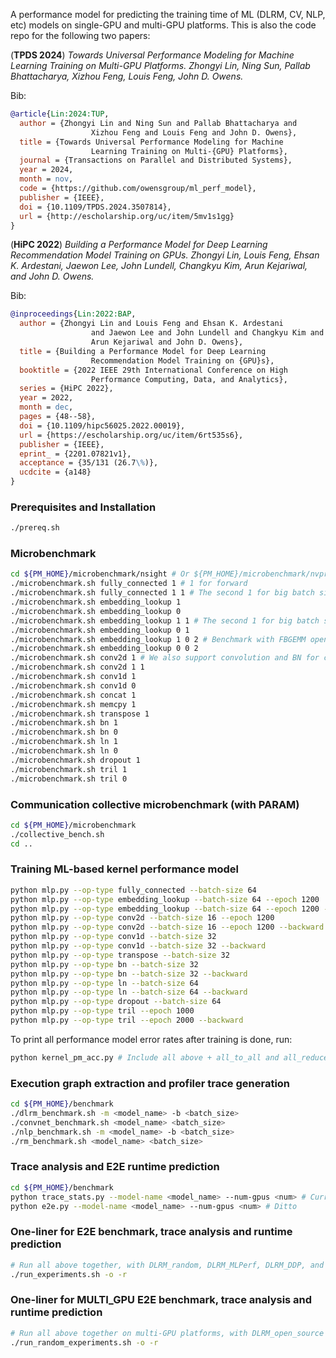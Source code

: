 A performance model for predicting the training time of ML (DLRM, CV, NLP, etc) models on single-GPU and multi-GPU platforms. This is also the code repo for the following two papers:

(**TPDS 2024**) *Towards Universal Performance Modeling for Machine Learning Training on Multi-GPU Platforms. Zhongyi Lin, Ning Sun, Pallab Bhattacharya, Xizhou Feng, Louis Feng, John D. Owens.*

Bib:
```bibtex
@article{Lin:2024:TUP,
  author = {Zhongyi Lin and Ning Sun and Pallab Bhattacharya and
                  Xizhou Feng and Louis Feng and John D. Owens},
  title = {Towards Universal Performance Modeling for Machine
                  Learning Training on Multi-{GPU} Platforms},
  journal = {Transactions on Parallel and Distributed Systems},
  year = 2024,
  month = nov,
  code = {https://github.com/owensgroup/ml_perf_model},
  publisher = {IEEE},
  doi = {10.1109/TPDS.2024.3507814},
  url = {http://escholarship.org/uc/item/5mv1s1gg}
}
```

(**HiPC 2022**) *Building a Performance Model for Deep Learning Recommendation Model Training on GPUs. Zhongyi Lin, Louis Feng, Ehsan K. Ardestani, Jaewon Lee, John Lundell, Changkyu Kim, Arun Kejariwal, and John D. Owens.*

Bib:
```bibtex
@inproceedings{Lin:2022:BAP,
  author = {Zhongyi Lin and Louis Feng and Ehsan K. Ardestani
                  and Jaewon Lee and John Lundell and Changkyu Kim and
                  Arun Kejariwal and John D. Owens},
  title = {Building a Performance Model for Deep Learning
                  Recommendation Model Training on {GPU}s},
  booktitle = {2022 IEEE 29th International Conference on High
                  Performance Computing, Data, and Analytics},
  series = {HiPC 2022},
  year = 2022,
  month = dec,
  pages = {48--58},
  doi = {10.1109/hipc56025.2022.00019},
  url = {https://escholarship.org/uc/item/6rt535s6},
  publisher = {IEEE},
  eprint_ = {2201.07821v1},
  acceptance = {35/131 (26.7\%)},
  ucdcite = {a148}
}
```

### Prerequisites and Installation
```bash
./prereq.sh
```

### Microbenchmark
```bash
cd ${PM_HOME}/microbenchmark/nsight # Or ${PM_HOME}/microbenchmark/nvprof, depending on the choice of profiler
./microbenchmark.sh fully_connected 1 # 1 for forward
./microbenchmark.sh fully_connected 1 1 # The second 1 for big batch size.
./microbenchmark.sh embedding_lookup 1
./microbenchmark.sh embedding_lookup 0
./microbenchmark.sh embedding_lookup 1 1 # The second 1 for big batch size.
./microbenchmark.sh embedding_lookup 0 1
./microbenchmark.sh embedding_lookup 1 0 2 # Benchmark with FBGEMM open-source dataset
./microbenchmark.sh embedding_lookup 0 0 2
./microbenchmark.sh conv2d 1 # We also support convolution and BN for comparison with other performance models on DL models other the DLRM.
./microbenchmark.sh conv2d 1 1
./microbenchmark.sh conv1d 1
./microbenchmark.sh conv1d 0
./microbenchmark.sh concat 1
./microbenchmark.sh memcpy 1
./microbenchmark.sh transpose 1
./microbenchmark.sh bn 1
./microbenchmark.sh bn 0
./microbenchmark.sh ln 1
./microbenchmark.sh ln 0
./microbenchmark.sh dropout 1
./microbenchmark.sh tril 1
./microbenchmark.sh tril 0
```

### Communication collective microbenchmark (with PARAM)
```bash
cd ${PM_HOME}/microbenchmark
./collective_bench.sh
cd ..
```

### Training ML-based kernel performance model
```bash
python mlp.py --op-type fully_connected --batch-size 64
python mlp.py --op-type embedding_lookup --batch-size 64 --epoch 1200
python mlp.py --op-type embedding_lookup --batch-size 64 --epoch 1200 --backward
python mlp.py --op-type conv2d --batch-size 16 --epoch 1200
python mlp.py --op-type conv2d --batch-size 16 --epoch 1200 --backward
python mlp.py --op-type conv1d --batch-size 32
python mlp.py --op-type conv1d --batch-size 32 --backward
python mlp.py --op-type transpose --batch-size 32
python mlp.py --op-type bn --batch-size 32
python mlp.py --op-type bn --batch-size 32 --backward
python mlp.py --op-type ln --batch-size 64
python mlp.py --op-type ln --batch-size 64 --backward
python mlp.py --op-type dropout --batch-size 64
python mlp.py --op-type tril --epoch 1000
python mlp.py --op-type tril --epoch 2000 --backward
```
To print all performance model error rates after training is done, run:
```bash
python kernel_pm_acc.py # Include all above + all_to_all and all_reduce
```

### Execution graph extraction and profiler trace generation
```bash
cd ${PM_HOME}/benchmark
./dlrm_benchmark.sh -m <model_name> -b <batch_size>
./convnet_benchmark.sh <model_name> <batch_size>
./nlp_benchmark.sh -m <model_name> -b <batch_size>
./rm_benchmark.sh <model_name> <batch_size>
```

### Trace analysis and E2E runtime prediction
```bash
cd ${PM_HOME}/benchmark
python trace_stats.py --model-name <model_name> --num-gpus <num> # Currently only single-GPU is supported
python e2e.py --model-name <model_name> --num-gpus <num> # Ditto
```

### One-liner for E2E benchmark, trace analysis and runtime prediction
```bash
# Run all above together, with DLRM_random, DLRM_MLPerf, DLRM_DDP, and DLRM_open_source (with a default selection of tables).
./run_experiments.sh -o -r
```

### One-liner for MULTI_GPU E2E benchmark, trace analysis and runtime prediction
```bash
# Run all above together on multi-GPU platforms, with DLRM_open_source and randomly generated embedding tables.
./run_random_experiments.sh -o -r
```
